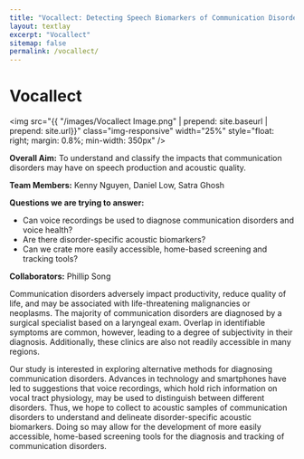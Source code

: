 ```yaml
---
title: "Vocallect: Detecting Speech Biomarkers of Communication Disorders"
layout: textlay
excerpt: "Vocallect"
sitemap: false
permalink: /vocallect/
---
```


# Vocallect

<img src="{{ "/images/Vocallect Image.png" | prepend: site.baseurl | prepend: site.url}}" class="img-responsive" width="25%" style="float: right; margin: 0.8%; min-width: 350px" />

**Overall Aim:** To understand and classify the impacts that communication disorders may have on speech production and acoustic quality.

**Team Members:** Kenny Nguyen, Daniel Low, Satra Ghosh


**Questions we are trying to answer:**
- Can voice recordings be used to diagnose communication disorders and voice health?
- Are there disorder-specific acoustic biomarkers?
- Can we crate more easily accessible, home-based screening and tracking tools?

**Collaborators:** Phillip Song

Communication disorders adversely impact productivity, reduce quality of life, and may be associated with life-threatening malignancies or neoplasms. The majority of communication disorders are diagnosed by a surgical specialist based on a laryngeal exam. Overlap in identifiable symptoms are common, however, leading to a degree of subjectivity in their diagnosis. Additionally, these clinics are also not readily accessible in many regions.

Our study is interested in exploring alternative methods for diagnosing communication disorders. Advances in technology and smartphones have led to suggestions that voice recordings, which hold rich information on vocal tract physiology, may be used to distinguish between different disorders. Thus, we hope to collect to acoustic samples of communication disorders to understand and delineate disorder-specific acoustic biomarkers. Doing so may allow for the development of more easily accessible, home-based screening tools for the diagnosis and tracking of communication disorders.
